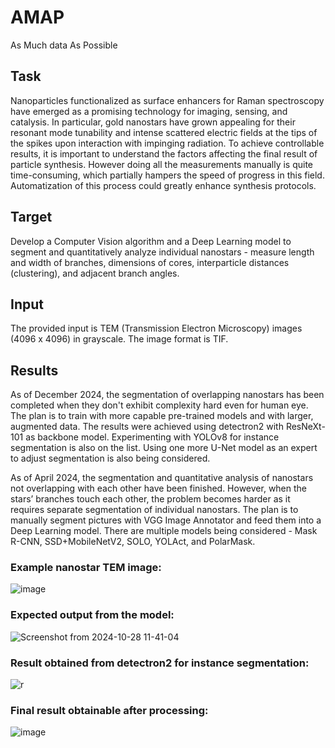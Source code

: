 # AMAP
As Much data As Possible

## Task


 Nanoparticles functionalized as surface enhancers for Raman spectroscopy have emerged as a promising technology for imaging, sensing, and catalysis. In particular, gold nanostars have grown appealing for their resonant mode tunability and intense scattered electric fields at the tips of the spikes upon interaction with impinging radiation. To achieve controllable results, it is important to understand the factors affecting the final result of particle synthesis. However doing all the measurements manually is quite time-consuming, which partially hampers the speed of progress in this field. Automatization of this process could greatly enhance synthesis protocols. 

## Target


 Develop a Computer Vision algorithm and a Deep Learning model to segment and quantitatively analyze individual nanostars - measure length and width of branches, dimensions of cores, interparticle distances (clustering),  and adjacent branch angles. 

## Input


 The provided input is TEM (Transmission Electron Microscopy) images (4096 x 4096) in grayscale. The image format is TIF.


## Results

As of December 2024, the segmentation of overlapping nanostars has been completed when they don't exhibit complexity hard even for human eye. The plan is to train with more capable pre-trained models and with larger, augmented data. The results were achieved using detectron2 with ResNeXt-101 as backbone model. Experimenting with YOLOv8 for instance segmentation is also on the list. Using one more U-Net model as an expert to adjust segmentation is also being considered.

As of April 2024, the segmentation and quantitative analysis of nanostars not overlapping with each other have been finished. However, when the stars’ branches touch each other, the problem becomes harder as it requires separate segmentation of individual nanostars. The plan is to manually segment pictures with VGG Image Annotator and feed them into a Deep Learning model. There are multiple models being considered - Mask R-CNN, SSD+MobileNetV2, SOLO, YOLAct, and PolarMask.


### Example nanostar TEM image:
![image](https://github.com/user-attachments/assets/abfb9a6e-3293-495d-8901-b9cdcb377a72)

### Expected output from the model:
![Screenshot from 2024-10-28 11-41-04](https://github.com/user-attachments/assets/5e0b07fb-7e07-4cb5-8b8e-ad9bb7d70a69)

### Result obtained from detectron2 for instance segmentation:
![r](https://github.com/user-attachments/assets/edbd1924-e27f-43c5-8f4d-e9953090f262)


### Final result obtainable after processing:
![image](https://github.com/user-attachments/assets/eb791378-036b-4e09-a0f3-34ce915e98c7)




